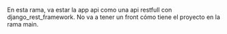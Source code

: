 En esta rama, va estar la app api como una api restfull con django_rest_framework. No va a tener un front cómo tiene el proyecto en la rama main.

